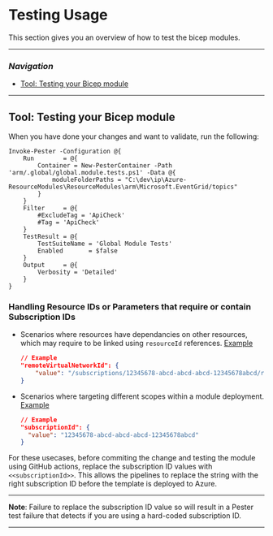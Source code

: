 # Testing Usage

This section gives you an overview of how to test the bicep modules.

---

### _Navigation_

- [Tool: Testing your Bicep module](#Tool-Testing-your-Bicep-module)

---

## Tool: Testing your Bicep module

When you have done your changes and want to validate, run the following:

```pwsh
Invoke-Pester -Configuration @{
    Run        = @{
        Container = New-PesterContainer -Path 'arm/.global/global.module.tests.ps1' -Data @{
            moduleFolderPaths = "C:\dev\ip\Azure-ResourceModules\ResourceModules\arm\Microsoft.EventGrid/topics"
        }
    }
    Filter     = @{
        #ExcludeTag = 'ApiCheck'
        #Tag = 'ApiCheck'
    }
    TestResult = @{
        TestSuiteName = 'Global Module Tests'
        Enabled       = $false
    }
    Output     = @{
        Verbosity = 'Detailed'
    }
}
```

### Handling Resource IDs or Parameters that require or contain Subscription IDs

- Scenarios where resources have dependancies on other resources, which may require to be linked using `resourceId` references. [Example](../../arm/Microsoft.Network/virtualNetworksResources/virtualNetworkPeerings/.parameters/parameters.json)

    ```json
    // Example
    "remoteVirtualNetworkId": {
        "value": "/subscriptions/12345678-abcd-abcd-abcd-12345678abcd/resourceGroups/validation-rg/providers/Microsoft.Network/virtualNetworks/adp-sxx-az-vnet-weu-x-peer01"
    }
    ```

- Scenarios where targeting different scopes within a module deployment. [Example](../../arm/Microsoft.Authorization/policyDefinitions/.parameters/parameters.json)

    ```json
    // Example
    "subscriptionId": {
      "value": "12345678-abcd-abcd-abcd-12345678abcd"
    }
    ```

For these usecases, before commiting the change and testing the module using GitHub actions, replace the subscription ID values with `<<subscriptionId>>`. This allows the pipelines to replace the string with the right subscription ID before the template is deployed to Azure.

---
**Note**: Failure to replace the subscription ID value so will result in a Pester test failure that detects if you are using a hard-coded subscription ID.

---
